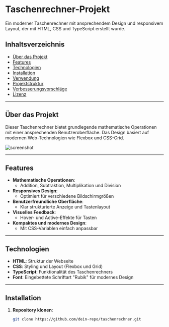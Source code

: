 # Taschenrechner-Projekt

Ein moderner Taschenrechner mit ansprechendem Design und responsivem Layout, der mit HTML, CSS und TypeScript erstellt wurde.

## Inhaltsverzeichnis

- [Über das Projekt](#über-das-projekt)
- [Features](#features)
- [Technologien](#technologien)
- [Installation](#installation)
- [Verwendung](#verwendung)
- [Projektstruktur](#projektstruktur)
- [Verbesserungsvorschläge](#verbesserungsvorschläge)
- [Lizenz](#lizenz)

---

## Über das Projekt

Dieser Taschenrechner bietet grundlegende mathematische Operationen mit einer ansprechenden Benutzeroberfläche. Das Design basiert auf modernen Web-Technologien wie Flexbox und CSS-Grid.

![screenshot](/bild.png.png)

---

## Features

- **Mathematische Operationen**:
  - Addition, Subtraktion, Multiplikation und Division
- **Responsives Design**:
  - Optimiert für verschiedene Bildschirmgrößen
- **Benutzerfreundliche Oberfläche**:
  - Klar strukturierte Anzeige und Tastenlayout
- **Visuelles Feedback**:
  - Hover- und Active-Effekte für Tasten
- **Kompaktes und modernes Design**:
  - Mit CSS-Variablen einfach anpassbar

---

## Technologien

- **HTML**: Struktur der Webseite
- **CSS**: Styling und Layout (Flexbox und Grid)
- **TypeScript**: Funktionalität des Taschenrechners
- **Font**: Eingebettete Schriftart "Rubik" für modernes Design

---

## Installation

1. **Repository klonen**:
   ```bash
   git clone https://github.com/dein-repo/taschenrechner.git